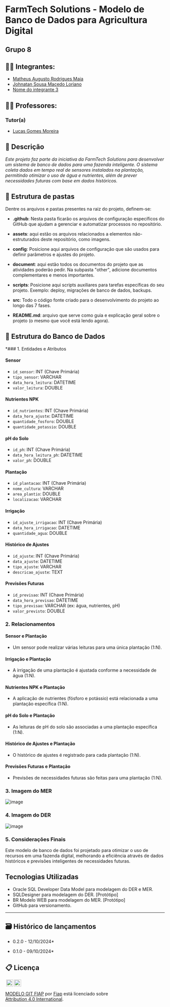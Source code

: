 # FarmTech Solutions - Modelo de Banco de Dados para Agricultura Digital

## Grupo 8

## 👨‍🎓 Integrantes: 
- <a href="www.linkedin.com/in/matheus-maia-655bb1250">Matheus Augusto Rodrigues Maia</a>
- <a href="www.linkedin.com/in/johnatanloriano">Johnatan Sousa Macedo Loriano</a>
- <a href="https://www.linkedin.com/company/inova-fusca">Nome do integrante 3</a> 


## 👩‍🏫 Professores:
### Tutor(a) 
- <a href="www.linkedin.com/in/lucas-gomes-moreira-15a8452a">Lucas Gomes Moreira</a>


## 📜 Descrição

*Este projeto faz parte da iniciativa da FarmTech Solutions para desenvolver um sistema de banco de dados para uma fazenda inteligente. O sistema coleta dados em tempo real de sensores instalados na plantação, permitindo otimizar o uso de água e nutrientes, além de prever necessidades futuras com base em dados históricos.*


## 📁 Estrutura de pastas

Dentre os arquivos e pastas presentes na raiz do projeto, definem-se:

- <b>.github</b>: Nesta pasta ficarão os arquivos de configuração específicos do GitHub que ajudam a gerenciar e automatizar processos no repositório.

- <b>assets</b>: aqui estão os arquivos relacionados a elementos não-estruturados deste repositório, como imagens.

- <b>config</b>: Posicione aqui arquivos de configuração que são usados para definir parâmetros e ajustes do projeto.

- <b>document</b>: aqui estão todos os documentos do projeto que as atividades poderão pedir. Na subpasta "other", adicione documentos complementares e menos importantes.

- <b>scripts</b>: Posicione aqui scripts auxiliares para tarefas específicas do seu projeto. Exemplo: deploy, migrações de banco de dados, backups.

- <b>src</b>: Todo o código fonte criado para o desenvolvimento do projeto ao longo das 7 fases.

- <b>README.md</b>: arquivo que serve como guia e explicação geral sobre o projeto (o mesmo que você está lendo agora).

## 🔧 Estrutura do Banco de Dados

*### 1. Entidades e Atributos

#### Sensor
- `id_sensor`: INT (Chave Primária)
- `tipo_sensor`: VARCHAR
- `data_hora_leitura`: DATETIME
- `valor_leitura`: DOUBLE

#### Nutrientes NPK
- `id_nutrientes`: INT (Chave Primária)
- `data_hora_ajuste`: DATETIME
- `quantidade_fosforo`: DOUBLE
- `quantidade_potassio`: DOUBLE

#### pH do Solo
- `id_ph`: INT (Chave Primária)
- `data_hora_leitura_ph`: DATETIME
- `valor_ph`: DOUBLE

#### Plantação
- `id_plantacao`: INT (Chave Primária)
- `nome_cultura`: VARCHAR
- `area_plantio`: DOUBLE
- `localizacao`: VARCHAR

#### Irrigação
- `id_ajuste_irrigacao`: INT (Chave Primária)
- `data_hora_irrigacao`: DATETIME
- `quantidade_agua`: DOUBLE

#### Histórico de Ajustes
- `id_ajuste`: INT (Chave Primária)
- `data_ajuste`: DATETIME
- `tipo_ajuste`: VARCHAR
- `descricao_ajuste`: TEXT

#### Previsões Futuras
- `id_previsao`: INT (Chave Primária)
- `data_hora_previsao`: DATETIME
- `tipo_previsao`: VARCHAR (ex: água, nutrientes, pH)
- `valor_previsto`: DOUBLE

### 2. Relacionamentos

#### Sensor e Plantação
- Um sensor pode realizar várias leituras para uma única plantação (1:N).

#### Irrigação e Plantação
- A irrigação de uma plantação é ajustada conforme a necessidade de água (1:N).

#### Nutrientes NPK e Plantação
- A aplicação de nutrientes (fósforo e potássio) está relacionada a uma plantação específica (1:N).

#### pH do Solo e Plantação
- As leituras de pH do solo são associadas a uma plantação específica (1:N).

#### Histórico de Ajustes e Plantação
- O histórico de ajustes é registrado para cada plantação (1:N).

#### Previsões Futuras e Plantação
- Previsões de necessidades futuras são feitas para uma plantação (1:N).

### 3. Imagem do MER

![image](https://github.com/user-attachments/assets/a7ff8ab9-c10e-44cd-8b09-96d9b826d42c)


### 4. Imagem do DER

![image](https://github.com/user-attachments/assets/4d5c395d-bc51-44a8-a420-34186d4667de)


### 5. Considerações Finais

Este modelo de banco de dados foi projetado para otimizar o uso de recursos em uma fazenda digital, melhorando a eficiência através de dados históricos e previsões inteligentes de necessidades futuras.

## Tecnologias Utilizadas
- Oracle SQL Developer Data Model para modelagem do DER e MER.
- SQLDesigner para modelagem do DER. [Protótipo]
- BR Modelo WEB para modelagem do MER. [Protótipo]
- GitHub para versionamento.
---

## 🗃 Histórico de lançamentos
  
* 0.2.0 - 12/10/2024*
     
* 0.1.0 - 09/10/2024*
    

## 📋 Licença

<img style="height:22px!important;margin-left:3px;vertical-align:text-bottom;" src="https://mirrors.creativecommons.org/presskit/icons/cc.svg?ref=chooser-v1"><img style="height:22px!important;margin-left:3px;vertical-align:text-bottom;" src="https://mirrors.creativecommons.org/presskit/icons/by.svg?ref=chooser-v1"><p xmlns:cc="http://creativecommons.org/ns#" xmlns:dct="http://purl.org/dc/terms/"><a property="dct:title" rel="cc:attributionURL" href="https://github.com/agodoi/template">MODELO GIT FIAP</a> por <a rel="cc:attributionURL dct:creator" property="cc:attributionName" href="https://fiap.com.br">Fiap</a> está licenciado sobre <a href="http://creativecommons.org/licenses/by/4.0/?ref=chooser-v1" target="_blank" rel="license noopener noreferrer" style="display:inline-block;">Attribution 4.0 International</a>.</p>
